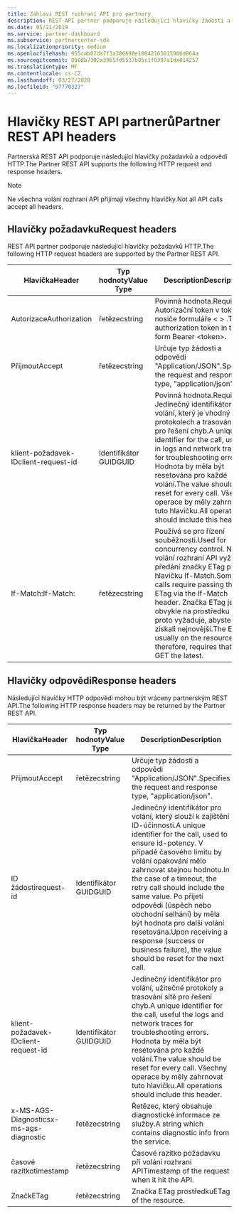 ```yaml
---
title: Záhlaví REST rozhraní API pro partnery
description: REST API partner podporuje následující hlavičky žádosti a odpovědi HTTP.
ms.date: 05/21/2019
ms.service: partner-dashboard
ms.subservice: partnercenter-sdk
ms.localizationpriority: medium
ms.openlocfilehash: 955cab07da7f3a386690e18042165015906d864a
ms.sourcegitcommit: 0508b7302a3965fd5537b05c1f0397a1da014257
ms.translationtype: MT
ms.contentlocale: cs-CZ
ms.lasthandoff: 03/27/2020
ms.locfileid: "97770327"
---
```

# <a name="partner-rest-api-headers"></a><span data-ttu-id="573dc-103">Hlavičky REST API partnerů</span><span class="sxs-lookup"><span data-stu-id="573dc-103">Partner REST API headers</span></span>

<span data-ttu-id="573dc-104">Partnerská REST API podporuje následující hlavičky požadavků a odpovědí HTTP.</span><span class="sxs-lookup"><span data-stu-id="573dc-104">The Partner REST API supports the following HTTP request and response headers.</span></span>

> [!NOTE]
> <span data-ttu-id="573dc-105">Ne všechna volání rozhraní API přijímají všechny hlavičky.</span><span class="sxs-lookup"><span data-stu-id="573dc-105">Not all API calls accept all headers.</span></span>

## <a name="request-headers"></a><span data-ttu-id="573dc-106">Hlavičky požadavku</span><span class="sxs-lookup"><span data-stu-id="573dc-106">Request headers</span></span>

<span data-ttu-id="573dc-107">REST API partner podporuje následující hlavičky požadavků HTTP.</span><span class="sxs-lookup"><span data-stu-id="573dc-107">The following HTTP request headers are supported by the Partner REST API.</span></span>

| <span data-ttu-id="573dc-108">Hlavička</span><span class="sxs-lookup"><span data-stu-id="573dc-108">Header</span></span>                       | <span data-ttu-id="573dc-109">Typ hodnoty</span><span class="sxs-lookup"><span data-stu-id="573dc-109">Value Type</span></span> | <span data-ttu-id="573dc-110">Description</span><span class="sxs-lookup"><span data-stu-id="573dc-110">Description</span></span>                                                                            |
|------------------------------|------------|----------------------------------------------------------------------------------------|
| <span data-ttu-id="573dc-111">Autorizace</span><span class="sxs-lookup"><span data-stu-id="573dc-111">Authorization</span></span>           | <span data-ttu-id="573dc-112">řetězec</span><span class="sxs-lookup"><span data-stu-id="573dc-112">string</span></span>     | <span data-ttu-id="573dc-113">Povinná hodnota.</span><span class="sxs-lookup"><span data-stu-id="573dc-113">Required.</span></span> <span data-ttu-id="573dc-114">Autorizační token v tokenu nosiče formuláře &lt; &gt; .</span><span class="sxs-lookup"><span data-stu-id="573dc-114">The authorization token in the form Bearer &lt;token&gt;.</span></span>                    |
| <span data-ttu-id="573dc-115">Přijmout</span><span class="sxs-lookup"><span data-stu-id="573dc-115">Accept</span></span>                  | <span data-ttu-id="573dc-116">řetězec</span><span class="sxs-lookup"><span data-stu-id="573dc-116">string</span></span>     | <span data-ttu-id="573dc-117">Určuje typ žádosti a odpovědi "Application/JSON".</span><span class="sxs-lookup"><span data-stu-id="573dc-117">Specifies the request and response type, "application/json".</span></span>                           |
| <span data-ttu-id="573dc-118">klient-požadavek-ID</span><span class="sxs-lookup"><span data-stu-id="573dc-118">client-request-id</span></span>         | <span data-ttu-id="573dc-119">Identifikátor GUID</span><span class="sxs-lookup"><span data-stu-id="573dc-119">GUID</span></span>       | <span data-ttu-id="573dc-120">Povinná hodnota.</span><span class="sxs-lookup"><span data-stu-id="573dc-120">Required.</span></span> <span data-ttu-id="573dc-121">Jedinečný identifikátor pro volání, který je vhodný v protokolech a trasování sítě pro řešení chyb.</span><span class="sxs-lookup"><span data-stu-id="573dc-121">A unique identifier for the call, useful in logs and network traces for troubleshooting errors.</span></span> <span data-ttu-id="573dc-122">Hodnota by měla být resetována pro každé volání.</span><span class="sxs-lookup"><span data-stu-id="573dc-122">The value should be reset for every call.</span></span> <span data-ttu-id="573dc-123">Všechny operace by měly zahrnovat tuto hlavičku.</span><span class="sxs-lookup"><span data-stu-id="573dc-123">All operations should include this header.</span></span> |
| <span data-ttu-id="573dc-124">If-Match:</span><span class="sxs-lookup"><span data-stu-id="573dc-124">If-Match:</span></span>                    | <span data-ttu-id="573dc-125">řetězec</span><span class="sxs-lookup"><span data-stu-id="573dc-125">string</span></span>     | <span data-ttu-id="573dc-126">Používá se pro řízení souběžnosti.</span><span class="sxs-lookup"><span data-stu-id="573dc-126">Used for concurrency control.</span></span> <span data-ttu-id="573dc-127">Některá volání rozhraní API vyžadují předání značky ETag přes hlavičku If-Match.</span><span class="sxs-lookup"><span data-stu-id="573dc-127">Some API calls require passing the ETag via the If-Match header.</span></span> <span data-ttu-id="573dc-128">Značka ETag je obvykle na prostředku a proto vyžaduje, abyste získali nejnovější.</span><span class="sxs-lookup"><span data-stu-id="573dc-128">The ETag is usually on the resource and therefore, requires that you GET the latest.</span></span> |

## <a name="response-headers"></a><span data-ttu-id="573dc-129">Hlavičky odpovědi</span><span class="sxs-lookup"><span data-stu-id="573dc-129">Response headers</span></span>

<span data-ttu-id="573dc-130">Následující hlavičky HTTP odpovědi mohou být vráceny partnerským REST API.</span><span class="sxs-lookup"><span data-stu-id="573dc-130">The following HTTP response headers may be returned by the Partner REST API.</span></span>

| <span data-ttu-id="573dc-131">Hlavička</span><span class="sxs-lookup"><span data-stu-id="573dc-131">Header</span></span>                    | <span data-ttu-id="573dc-132">Typ hodnoty</span><span class="sxs-lookup"><span data-stu-id="573dc-132">Value    Type</span></span> | <span data-ttu-id="573dc-133">Description</span><span class="sxs-lookup"><span data-stu-id="573dc-133">Description</span></span>                                                                                                               |
|-------------------|------------|--------------------------------------------------------------------------------------------------|
| <span data-ttu-id="573dc-134">Přijmout</span><span class="sxs-lookup"><span data-stu-id="573dc-134">Accept</span></span>                | <span data-ttu-id="573dc-135">řetězec</span><span class="sxs-lookup"><span data-stu-id="573dc-135">string</span></span>     | <span data-ttu-id="573dc-136">Určuje typ žádosti a odpovědi "Application/JSON".</span><span class="sxs-lookup"><span data-stu-id="573dc-136">Specifies the request and response type, "application/json".</span></span>                                     |
| <span data-ttu-id="573dc-137">ID žádosti</span><span class="sxs-lookup"><span data-stu-id="573dc-137">request-id</span></span>        | <span data-ttu-id="573dc-138">Identifikátor GUID</span><span class="sxs-lookup"><span data-stu-id="573dc-138">GUID</span></span>       | <span data-ttu-id="573dc-139">Jedinečný identifikátor pro volání, který slouží k zajištění ID-účinnosti.</span><span class="sxs-lookup"><span data-stu-id="573dc-139">A unique identifier for the call, used to ensure id-potency.</span></span> <span data-ttu-id="573dc-140">V případě časového limitu by volání opakování mělo zahrnovat stejnou hodnotu.</span><span class="sxs-lookup"><span data-stu-id="573dc-140">In the case of a timeout, the retry call should include the same value.</span></span> <span data-ttu-id="573dc-141">Po přijetí odpovědi (úspěch nebo obchodní selhání) by měla být hodnota pro další volání resetována.</span><span class="sxs-lookup"><span data-stu-id="573dc-141">Upon receiving a response (success or business failure), the value should be reset for the next call.</span></span> |
| <span data-ttu-id="573dc-142">klient-požadavek-ID</span><span class="sxs-lookup"><span data-stu-id="573dc-142">client-request-id</span></span>| <span data-ttu-id="573dc-143">Identifikátor GUID</span><span class="sxs-lookup"><span data-stu-id="573dc-143">GUID</span></span>| <span data-ttu-id="573dc-144">Jedinečný identifikátor pro volání, užitečné protokoly a trasování sítě pro řešení chyb.</span><span class="sxs-lookup"><span data-stu-id="573dc-144">A unique identifier for the call, useful the logs and network traces for troubleshooting errors.</span></span> <span data-ttu-id="573dc-145">Hodnota by měla být resetována pro každé volání.</span><span class="sxs-lookup"><span data-stu-id="573dc-145">The value should be reset for every call.</span></span> <span data-ttu-id="573dc-146">Všechny operace by měly zahrnovat tuto hlavičku.</span><span class="sxs-lookup"><span data-stu-id="573dc-146">All operations should include this header.</span></span>                                                |
| <span data-ttu-id="573dc-147">x-MS-AGS-Diagnostics</span><span class="sxs-lookup"><span data-stu-id="573dc-147">x-ms-ags-diagnostic</span></span>   | <span data-ttu-id="573dc-148">řetězec</span><span class="sxs-lookup"><span data-stu-id="573dc-148">string</span></span> | <span data-ttu-id="573dc-149">Řetězec, který obsahuje diagnostické informace ze služby.</span><span class="sxs-lookup"><span data-stu-id="573dc-149">A string which contains diagnostic info from the service.</span></span>
| <span data-ttu-id="573dc-150">časové razítko</span><span class="sxs-lookup"><span data-stu-id="573dc-150">timestamp</span></span>|<span data-ttu-id="573dc-151">řetězec</span><span class="sxs-lookup"><span data-stu-id="573dc-151">string</span></span> | <span data-ttu-id="573dc-152">Časové razítko požadavku při volání rozhraní API</span><span class="sxs-lookup"><span data-stu-id="573dc-152">Timestamp of the request when it hit the API.</span></span>
|<span data-ttu-id="573dc-153">Značk</span><span class="sxs-lookup"><span data-stu-id="573dc-153">ETag</span></span> |<span data-ttu-id="573dc-154">řetězec</span><span class="sxs-lookup"><span data-stu-id="573dc-154">string</span></span> | <span data-ttu-id="573dc-155">Značka ETag prostředku</span><span class="sxs-lookup"><span data-stu-id="573dc-155">ETag of the resource.</span></span>
